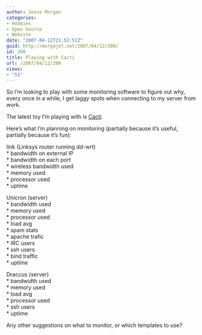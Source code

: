 ```yaml
---
author: Jesse Morgan
categories:
- Hobbies
- Open Source
- Website
date: "2007-04-12T21:52:51Z"
guid: http://morgajel.net/2007/04/12/200/
id: 200
title: Playing with Cacti
url: /2007/04/12/200
views:
- "51"
---
```


So I’m looking to play with some monitoring software to figure out why, every once in a while, I get laggy spots when connecting to my server from work.

The latest toy I’m playing with is [Cacti](http://cacti.net/).

Here’s what I’m planning on monitoring (partially because it’s useful, partially because it’s fun):

link (Linksys router running dd-wrt)  
\* bandwidth on external IP  
\* bandwidth on each port  
\* wireless bandwidth used  
\* memory used  
\* processor used  
\* uptime

Unicron (server)  
\* bandwidth used  
\* memory used  
\* processor used  
\* load avg  
\* spam stats  
\* apache trafic  
\* IRC users  
\* ssh users  
\* bind traffic  
\* uptime

Draccus (server)  
\* bandwidth used  
\* memory used  
\* load avg  
\* processor used  
\* ssh users  
\* uptime

Any other suggestions on what to monitor, or which templates to use?